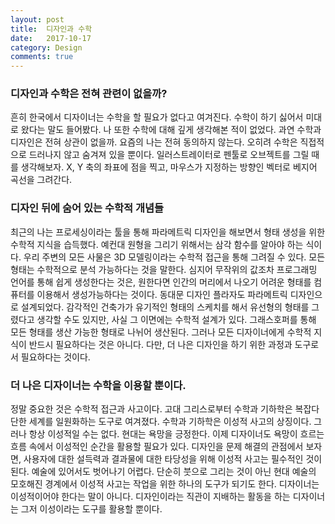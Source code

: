 ```yaml
---
layout: post
title:  디자인과 수학
date:   2017-10-17
category: Design
comments: true
---
```


### 디자인과 수학은 전혀 관련이 없을까?

흔히 한국에서 디자이너는 수학을 할 필요가 없다고 여겨진다. 수학이 하기 싫어서 미대로 왔다는 말도 들어봤다. 나 또한 수학에 대해 깊게 생각해본 적이 없었다. 과연 수학과 디자인은 전혀 상관이 없을까. 요즘의 나는 전혀 동의하지 않는다. 오히려 수학은 직접적으로 드러나지 않고 숨겨져 있을 뿐이다. 일러스트레이터로 펜툴로 오브젝트를 그릴 때를 생각해보자. X, Y 축의 좌표에 점을 찍고, 마우스가 지정하는 방향인 벡터로 베지어 곡선을 그려간다.


### 디자인 뒤에 숨어 있는 수학적 개념들

최근의 나는 프로세싱이라는 툴을 통해 파라메트릭 디자인을 해보면서 형태 생성을 위한 수학적 지식을 습득했다. 예컨대 원형을 그리기 위해서는 삼각 함수를 알아야 하는 식이다. 우리 주변의 모든 사물은 3D 모델링이라는 수학적 접근을 통해 그려질 수 있다. 모든 형태는 수학적으로 분석 가능하다는 것을 말한다. 심지어 무작위의 값조차 프로그래밍 언어를 통해 쉽게 생성한다는 것은, 원한다면 인간의 머리에서 나오기 어려운 형태를 컴퓨터를 이용해서 생성가능하다는 것이다. 동대문 디자인 플라자도 파라메트릭 디자인으로 설계되었다. 감각적인 건축가가 유기적인 형태의 스케치를 해서 유선형의 형태를 그렸다고 생각할 수도 있지만, 사실 그 이면에는 수학적 설계가 있다. 그래스호퍼를 통해 모든 형태를 생산 가능한 형태로 나뉘어 생산된다. 그러나 모든 디자이너에게 수학적 지식이 반드시 필요하다는 것은 아니다. 다만, 더 나은 디자인을 하기 위한 과정과 도구로서 필요하다는 것이다.


### 더 나은 디자이너는 수학을 이용할 뿐이다.

정말 중요한 것은 수학적 접근과 사고이다. 고대 그리스로부터 수학과 기하학은 복잡다단한 세계를 일원화하는 도구로 여겨졌다. 수학과 기하학은 이성적 사고의 상징이다. 그러나 항상 이성적일 수는 없다. 현대는 욕망을 긍정한다. 이제 디자이너도 욕망이 흐르는 흐름 속에서 이성적인 순간을 활용할 필요가 있다. 디자인을 문제 해결의 관점에서 보자면, 사용자에 대한 설득력과 결과물에 대한 타당성을 위해 이성적 사고는 필수적인 것이 된다. 예술에 있어서도 벗어나기 어렵다. 단순히 붓으로 그리는 것이 아닌 현대 예술의 모호해진 경계에서 이성적 사고는 작업을 위한 하나의 도구가 되기도 한다. 디자이너는 이성적이어야 한다는 말이 아니다. 디자인이라는 직관이 지배하는 활동을 하는 디자이너는 그저 이성이라는 도구를 활용할 뿐이다.
